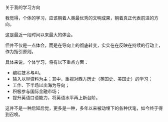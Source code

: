 
关于我的学习方向

我觉得，个体的学习，应该朝着人类最优秀的文明成果，朝着真正代表前进的方向。

这是最近一段时间以来最大的体会。

但并不仅是一点体会，而是在导向上的彻底转变，实实在在反映在持续的行动上，作为指引原则。

具体来说，个体学习，将有以下重点方面：

- 编程技术与AI。
- 输入以W资料为主；其中，重视对西方历史（英国史、美国史）的学习；
- 工作、下半场以出海为导向；
- 积极参与国际金融市场；
- 提升英语口语能力，将英语水平再上新台阶。

这并不是一种后知后觉，更多是一种，多年以来被动埋下的各种伏笔，如今终于得到召唤。